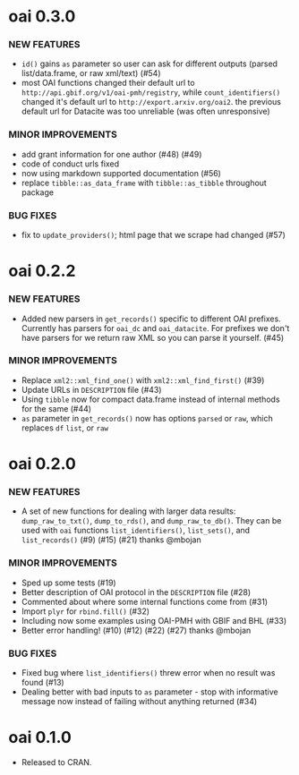 oai 0.3.0
=========

### NEW FEATURES

* `id()` gains `as` parameter so user can ask for different outputs (parsed list/data.frame, or raw xml/text) (#54)
* most OAI functions changed their default url to `http://api.gbif.org/v1/oai-pmh/registry`, while `count_identifiers()` changed it's default url to `http://export.arxiv.org/oai2`. the previous default url for Datacite was too unreliable (was often unresponsive)

### MINOR IMPROVEMENTS

* add grant information for one author (#48) (#49)
* code of conduct urls fixed
* now using markdown supported documentation (#56)
* replace `tibble::as_data_frame` with `tibble::as_tibble` throughout package

### BUG FIXES

* fix to `update_providers()`; html page that we scrape had changed (#57)


oai 0.2.2
=========

### NEW FEATURES

* Added new parsers in `get_records()` specific to different OAI prefixes. Currently has
parsers for `oai_dc` and `oai_datacite`. For prefixes we don't have
parsers for we return raw XML so you can parse it yourself. (#45)

### MINOR IMPROVEMENTS

* Replace `xml2::xml_find_one()` with `xml2::xml_find_first()` (#39)
* Update URLs in `DESCRIPTION` file (#43)
* Using `tibble` now for compact data.frame instead of internal
methods for the same (#44)
* `as` parameter in `get_records()` now has options `parsed` or `raw`, which
replaces `df` `list`, or `raw`


oai 0.2.0
=========

### NEW FEATURES

* A set of new functions for dealing with larger data results:
`dump_raw_to_txt()`, `dump_to_rds()`, and `dump_raw_to_db()`.
They can be used with `oai` functions `list_identifiers()`, `list_sets()`,
and `list_records()` (#9) (#15) (#21) thanks @mbojan

### MINOR IMPROVEMENTS

* Sped up some tests (#19)
* Better description of OAI protocol in the `DESCRIPTION` file (#28)
* Commented about where some internal functions come from (#31)
* Import `plyr` for `rbind.fill()` (#32)
* Including now some examples using OAI-PMH with GBIF and BHL (#33)
* Better error handling! (#10) (#12) (#22) (#27) thanks @mbojan

### BUG FIXES

* Fixed bug where `list_identifiers()` threw error when no result was found (#13)
* Dealing better with bad inputs to `as` parameter - stop with informative message
now instead of failing without anything returned (#34)

oai 0.1.0
=========

* Released to CRAN.
